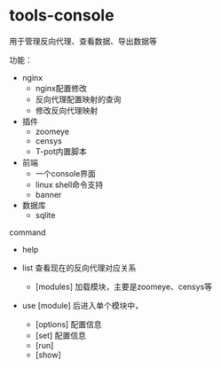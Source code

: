 # tools-console

用于管理反向代理、查看数据、导出数据等

功能：
- nginx
  - nginx配置修改
  - 反向代理配置映射的查询
  - 修改反向代理映射
- 插件
  - zoomeye
  - censys
  - T-pot内置脚本
- 前端
  - 一个console界面
  - linux shell命令支持
  - banner
- 数据库
  - sqlite

command
 - help
 - list 查看现在的反向代理对应关系 
   - [modules] 加载模块，主要是zoomeye、censys等
   
- use [module] 后进入单个模块中，
   - [options] 配置信息
   - [set] 配置信息
   - [run] 
   - [show]